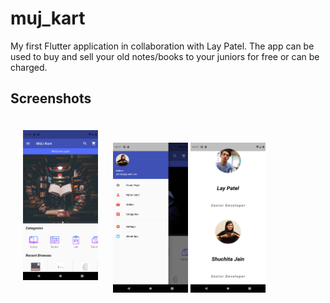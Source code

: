 # muj_kart

My first Flutter application in collaboration with Lay Patel. 
The app can be used to buy and sell your old notes/books to your juniors for free or can be charged.

## Screenshots

<img src = "https://github.com/shuchitajain/muj_kart/blob/master/flutter_01.png" height = "240" width = "120" style="margin: 20px 20px 20px 20px;">     <img src = "https://github.com/shuchitajain/muj_kart/blob/master/flutter_02.png" height = "240" width = "120" >     <img src = "https://github.com/shuchitajain/muj_kart/blob/master/flutter_03.png" height = "240" width = "120" > 
